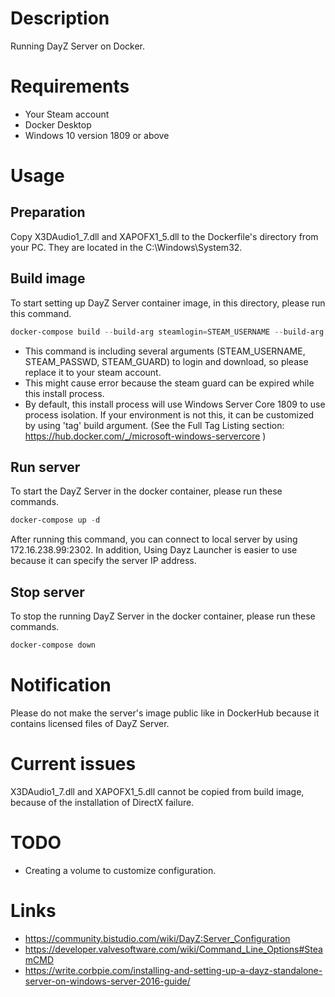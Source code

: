 # Description
Running DayZ Server on Docker.

# Requirements
- Your Steam account
- Docker Desktop
- Windows 10 version 1809 or above

# Usage
## Preparation
Copy X3DAudio1_7.dll and XAPOFX1_5.dll to the Dockerfile's directory from your PC. They are located in the C:\Windows\System32.
## Build image
To start setting up DayZ Server container image, in this directory, please run this command.
```ps1
docker-compose build --build-arg steamlogin=STEAM_USERNAME --build-arg steampasswd=STEAM_PASSWORD --build-arg steamguard=STEAM_GUARD
```
- This command is including several arguments (STEAM_USERNAME, STEAM_PASSWD, STEAM_GUARD) to login and download, so please replace it to your steam account.
- This might cause error because the steam guard can be expired while this install process.
- By default, this install process will use Windows Server Core 1809 to use process isolation. If your environment is not this, it can be customized by using 'tag' build argument. (See the Full Tag Listing section: https://hub.docker.com/_/microsoft-windows-servercore )

## Run server
To start the DayZ Server in the docker container, please run these commands.
```ps1
docker-compose up -d
```
After running this command, you can connect to local server by using 172.16.238.99:2302.
In addition, Using Dayz Launcher is easier to use because it can specify the server IP address.

## Stop server
To stop the running DayZ Server in the docker container, please run these commands.
```ps1
docker-compose down
```

# Notification
Please do not make the server's image public like in DockerHub because it contains licensed files of DayZ Server.

# Current issues
X3DAudio1_7.dll and XAPOFX1_5.dll cannot be copied from build image, because of the installation of DirectX failure.

# TODO
- Creating a volume to customize configuration.

# Links
- https://community.bistudio.com/wiki/DayZ:Server_Configuration
- https://developer.valvesoftware.com/wiki/Command_Line_Options#SteamCMD
- https://write.corbpie.com/installing-and-setting-up-a-dayz-standalone-server-on-windows-server-2016-guide/

